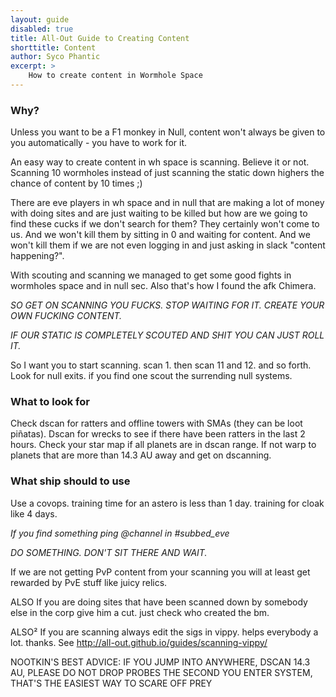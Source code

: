 ```yaml
---
layout: guide
disabled: true
title: All-Out Guide to Creating Content
shorttitle: Content
author: Syco Phantic
excerpt: >
    How to create content in Wormhole Space
---
```

### Why?

Unless you want to be a F1 monkey in Null,  content won't always be given to you automatically - you have to work for it.

An easy way to create content in wh space is scanning.
Believe it or not. Scanning 10 wormholes instead of just scanning the static down highers the chance of content by 10 times ;)

There are eve players in wh space and in null that are making a lot of money with doing sites and are just waiting to be killed but how are we going to find these cucks if we don't search for them? They certainly won't come to us.
And we won't kill them by sitting in 0 and waiting for content. And we won't kill them if we are not even logging in and just asking in slack "content happening?".

With scouting and scanning we managed to get some good fights in wormholes space and in null sec. Also that's how I found the afk Chimera.

*SO GET ON SCANNING YOU FUCKS. STOP WAITING FOR IT. CREATE YOUR OWN FUCKING CONTENT.*

*IF OUR STATIC IS COMPLETELY SCOUTED AND SHIT YOU CAN JUST ROLL IT.*

So I want you to start scanning. scan 1. then scan 11 and 12. and so forth. Look for null exits. if you find one scout the surrending null systems.

### What to look for

Check dscan for ratters and offline towers with SMAs (they can be loot piñatas).
Dscan for wrecks to see if there have been ratters in the last 2 hours.
Check your star map if all planets are in dscan range. If not warp to planets that are more than 14.3 AU away and get on dscanning.

### What ship should to use

Use a covops. training time for an astero is less than 1 day. training for cloak like 4 days.

*If you find something ping @channel in #subbed_eve*

*DO SOMETHING. DON'T SIT THERE AND WAIT.*

If we are not getting PvP content from your scanning you will at least get rewarded by PvE stuff like juicy relics. 

ALSO
If you are doing sites that have been scanned down by somebody else in the corp give him a cut. just check who created the bm.

ALSO²
If you are scanning always edit the sigs in vippy. helps everybody a lot. thanks.
See http://all-out.github.io/guides/scanning-vippy/

NOOTKIN'S BEST ADVICE:
IF YOU JUMP INTO ANYWHERE, DSCAN 14.3 AU, PLEASE DO NOT DROP PROBES THE SECOND YOU ENTER SYSTEM, THAT'S THE EASIEST WAY TO SCARE OFF PREY
